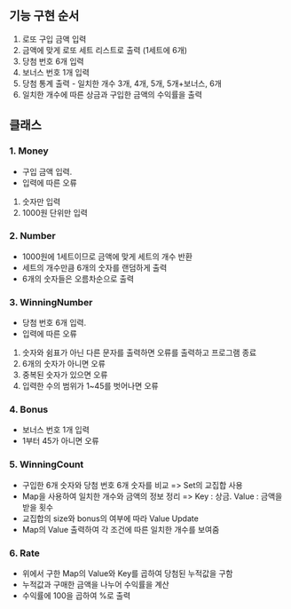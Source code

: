 ## 기능 구현 순서
1. 로또 구입 금액 입력
2. 금액에 맞게 로또 세트 리스트로 출력 (1세트에 6개)
3. 당첨 번호 6개 입력
4. 보너스 번호 1개 입력
5. 당첨 통계 출력 - 일치한 개수 3개, 4개, 5개, 5개+보너스, 6개
6. 일치한 개수에 따른 상금과 구입한 금액의 수익률을 출력

## 클래스
### 1. Money
- 구입 금액 입력.
- 입력에 따른 오류
1. 숫자만 입력
2. 1000원 단위만 입력

### 2. Number  

- 1000원에 1세트이므로 금액에 맞게 세트의 개수 반환
- 세트의 개수만큼 6개의 숫자를 랜덤하게 출력
- 6개의 숫자들은 오름차순으로 출력

### 3. WinningNumber

- 당첨 번호 6개 입력.
- 입력에 따른 오류
1. 숫자와 쉼표가 아닌 다른 문자를 출력하면 오류를 출력하고 프로그램 종료
2. 6개의 숫자가 아니면 오류
3. 중복된 숫자가 있으면 오류
4. 입력한 수의 범위가 1~45를 벗어나면 오류

### 4. Bonus

- 보너스 번호 1개 입력
- 1부터 45가 아니면 오류

### 5. WinningCount

- 구입한 6개 숫자와 당첨 번호 6개 숫자를 비교 => Set의 교집합 사용
- Map을 사용하여 일치한 개수와 금액의 정보 정리 => Key : 상금. Value : 금액을 받을 횟수
- 교집합의 size와 bonus의 여부에 따라 Value Update
- Map의 Value 출력하여 각 조건에 따른 일치한 개수를 보여줌

### 6. Rate

- 위에서 구한 Map의 Value와 Key를 곱하여 당첨된 누적값을 구함
- 누적값과 구매한 금액을 나누어 수익률을 계산
- 수익률에 100을 곱하여 %로 출력

